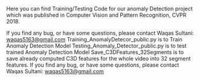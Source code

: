 Here you can find Training/Testing Code for our anomaly Detection project which was published in Computer Vision and Pattern Recognition, CVPR 2018.


If you find any bug, or have some questions, please contact Waqas Sultani: waqas5163@gmail.com
Training_AnomalyDetecor_public.py is to Train Anomaly Detection Model
Testing_Anomaly_Detector_public.py is to test trained Anomaly Detection Model
Save_C3DFeatures_32Segments is to save already computed C3D features for the whole video into 32 segment features.
If you find any bug, or have some questions, please contact Waqas Sultani: waqas5163@gmail.com
